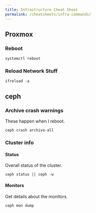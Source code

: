```yaml
---
title: Infrastructure Cheat Sheet
permalink: /cheatsheets/infra-commands/
---
```


## Proxmox

### Reboot

```
systemctl reboot
```

### Reload Network Stuff

```
ifreload -a
```

## ceph

### Archive crash warnings

These happen when I reboot.

```
ceph crash archive-all
```

### Cluster info

#### Status

Overall status of the cluster.

```
ceph status || ceph -w
```

#### Monitors

Get details about the monitors.

```
ceph mon dump
```

